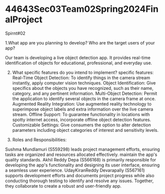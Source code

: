 # 44643Sec03Team02Spring2024FinalProject

Spirnt#02   

1.What app are you planning to develop? Who are the target users of your app?  

Our team is developing a live object detection app. It provides real-time identification of objects for educational, professional, and everyday use.

2. What specific features do you intend to implement?
specific features: 
Real-Time Object Detection: To identify things in the camera stream instantly, apply computer vision techniques.
Object Identification: Give specifics about the objects you have recognized, such as their name, category, and any pertinent information.
Multi-Object Detection: Permit the application to identify several objects in the camera frame at once.
Augmented Reality Integration: Use augmented reality technology to superimpose object labels and extra information over the live camera stream.
Offline Support: To guarantee functionality in locations with spotty internet access, incorporate offline object detection features.
Customizable Settings: Give consumers the option to alter detection parameters including object categories of interest and sensitivity levels.

4. Roles and Responsibilities:
   
 Sushma Mundlamuri (S559298) leads project management efforts, ensuring tasks are organized and resources allocated effectively. maintain the app's quality standards.
 Akhil Reddy Depa (S566168) is primarily responsible for developing the app's functionality and designing its user interface, ensuring a seamless user experience.
 UdayKiranReddy Devarapally (S567161) supports development efforts and documents project progress while also conducting thorough testing to identify and resolve any issues. Together, they collaborate to create a robust and user-friendly app.



